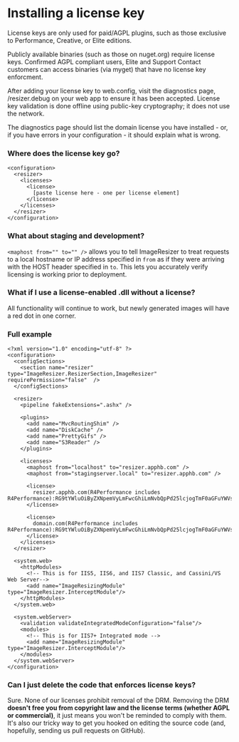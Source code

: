 

# Installing a license key

License keys are only used for paid/AGPL plugins, such as those exclusive to Performance, Creative, or Elite editions.

Publicly available binaries (such as those on nuget.org) require license keys. Confirmed AGPL compliant users, Elite and Support Contact customers can access binaries (via myget) that have no license key enforcment. 

After adding your license key to web.config, visit the diagnostics page, /resizer.debug on your web app to ensure it has been accepted. License key validation is done offline using public-key cryptography; it does not use the network.

The diagnostics page should list the domain license you have installed - or, if you have errors in your configuration - it should explain what is wrong. 

### Where does the license key go? 

```
<configuration>
  <resizer>
    <licenses>
      <license>
        [paste license here - one per license element]
      </license>
    </licenses>
  </resizer>
</configuration>
```

### What about staging and development? 

`<maphost from="" to="" />` allows you to tell ImageResizer to treat requests to a local hostname or IP address specified in `from` as if they were arriving with the HOST header specified in `to`. This lets you accurately verify licensing is working prior to deployment.

### What if I use a license-enabled .dll without a license?

All functionality will continue to work, but newly generated images will have a red dot in one corner. 

### Full example

```
<?xml version="1.0" encoding="utf-8" ?>
<configuration>
  <configSections>
    <section name="resizer" type="ImageResizer.ResizerSection,ImageResizer"  requirePermission="false"  />
  </configSections>

  <resizer>
    <pipeline fakeExtensions=".ashx" />

    <plugins>
      <add name="MvcRoutingShim" />
      <add name="DiskCache" />
      <add name="PrettyGifs" />
      <add name="S3Reader" />
    </plugins>  

    <licenses>
      <maphost from="localhost" to="resizer.apphb.com" />
      <maphost from="stagingserver.local" to="resizer.apphb.com" />

      <license>
        resizer.apphb.com(R4Performance includes R4Performance):RG9tYWluOiByZXNpemVyLmFwcGhiLmNvbQpPd25lcjogTmF0aGFuYWVsIEpvbmVzCklzc3VlZDogMjAxNS0wNS0wMVQxNTowNzo1NloKRmVhdHVyZXM6IFI0UGVyZm9ybWFuY2U=:oWv2YlAkzTEWcaJ6fPMEsweTNh9Bt5evhjWVNHuXtiRNl22sSS3OB/XE69NsSx8kEs1ExSwzvjwPx95paQyxGsTDigdh/UCkh7TCUyIECX7pI2JtA5f3KkFzfwmISIE8d14Kyf3ijO6s2HI1A1obbH5IucyaDJLQBCSrykxJK6JM4NOM82UbAUfwXRCnjWw2frwtBDp9rezJ46iQ80BXxTJ1LXlSqBry5z7bdSZtcP2k8L+Zp3t+9Blfl2k6z0um06kDa7RkPnmfwKCYTU+HbPQ2qDfGvcNaRC6XEa17ztTn52T6hErS7AJKIZ4OKxvw3olLmmVjEg+LiuKo7NVmmQ==
      </license>

      <license>
        domain.com(R4Performance includes R4Performance):RG9tYWluOiByZXNpemVyLmFwcGhiLmNvbQpPd25lcjogTmF0aGFuYWVsIEpvbmVzCklzc3VlZDogMjAxNS0wNS0wMVQxNTowNzo1NloKRmVhdHVyZXM6IFI0UGVyZm9ybWFuY2U=:oWv2YlAkzTEWcaJ6fPMEsweTNh9Bt5evhjWVNHuXtiRNl22sSS3OB/XE69NsSx8kEs1ExSwzvjwPx95paQyxGsTDigdh/UCkh7TCUyIECX7pI2JtA5f3KkFzfwmISIE8d14Kyf3ijO6s2HI1A1obbH5IucyaDJLQBCSrykxJK6JM4NOM82UbAUfwXRCnjWw2frwtBDp9rezJ46iQ80BXxTJ1LXlSqBry5z7bdSZtcP2k8L+Zp3t+9Blfl2k6z0um06kDa7RkPnmfwKCYTU+HbPQ2qDfGvcNaRC6XEa17ztTn52T6hErS7AJKIZ4OKxvw3olLmmVjEg+LiuKo7NVmmQ==
      </license>
    </licenses>
  </resizer>

  <system.web>
    <httpModules>
      <!-- This is for IIS5, IIS6, and IIS7 Classic, and Cassini/VS Web Server-->
      <add name="ImageResizingModule" type="ImageResizer.InterceptModule"/>
    </httpModules>
  </system.web>

  <system.webServer>
    <validation validateIntegratedModeConfiguration="false"/>
    <modules>
      <!-- This is for IIS7+ Integrated mode -->
      <add name="ImageResizingModule" type="ImageResizer.InterceptModule"/>
    </modules>
  </system.webServer>
</configuration>
```

### Can I just delete the code that enforces license keys?

Sure. None of our licenses prohibit removal of the DRM. Removing the DRM **doesn't free you from copyright law and the license terms (whether AGPL or commercial)**, it just means you won't be reminded to comply with them. It's also our tricky way to get you hooked on editing the source code (and, hopefully, sending us pull requests on GitHub).
